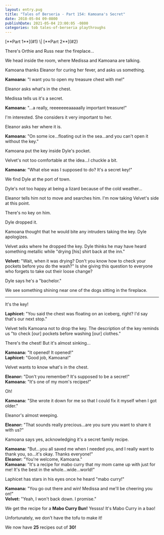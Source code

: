 ```yaml
---
layout: entry.pug
title: "Tales of Berseria - Part 154: Kamoana's Secret"
date: 2018-05-04 09-0800
publishDate: 2021-05-04 23:00:05 -0800
categories: tob tales-of-berseria playthroughs
---
```


<p class="entry-partination" markdown="1">[**Part 1**](#1) \| [**Part 2**](#2)</p>

<a name="1"></a>

There's Orthie and Russ near the fireplace...

We head inside the room, where Medissa and Kamoana are talking.

Kamoana thanks Eleanor for curing her fever, and asks us something.

**Kamoana:** "I want you to open my treasure chest with me!"

Eleanor asks what's in the chest.

Medissa tells us it's a secret.

**Kamoana:** "...a really, reeeeeeeaaaaally important treasure!"

I'm interested. She considers it very important to her.

Eleanor asks her where it is.

**Kamoana:** "On some ice...floating out in the sea...and you can't open it without the key."

Kamoana put the key inside Dyle's pocket.

Velvet's not too comfortable at the idea...I chuckle a bit.

**Kamoana:** "What else was I supposed to do? It's a secret key!"

We find Dyle at the port of town.

Dyle's not too happy at being a lizard because of the cold weather...

Eleanor tells him not to move and searches him. I'm now taking Velvet's side at this point.

There's no key on him.

Dyle dropped it.

Kamoana thought that he would bite any intruders taking the key. Dyle apologizes.

Velvet asks where he dropped the key. Dyle thinks he may have heard something metallic while "drying [his] shirt back at the inn."

**Velvet:** "Wait, when it was drying? Don't you know how to check your pockets before you do the wash?" Is she giving this question to everyone who forgets to take out their loose change?

Dyle says he's a "bachelor."

We see something shining near one of the dogs sitting in the fireplace.

<a name="2"></a>

---

It's the key!

**Laphicet:** "You said the chest was floating on an iceberg, right? I'd say that's our next stop."

Velvet tells Kamoana not to drop the key. The description of the key reminds us "to check [our] pockets before washing [our] clothes."

There's the chest! But it's almost sinking...

**Kamoana:** "It opened! It opened!"<br/>
**Laphicet:** "Good job, Kamoana!"

Velvet wants to know what's in the chest.

**Eleanor:** "Don't you remember? It's supposed to be a secret!"<br/>
**Kamoana:** "It's one of my mom's recipes!"

Oh!

**Kamoana:** "She wrote it down for me so that I could fix it myself when I got older."

Eleanor's almost weeping.

**Eleanor:** "That sounds really precious...are you sure you want to share it with us?"

Kamoana says yes, acknowledging it's a secret family recipe.

**Kamoana:** "But...you all saved me when I needed you, and I really want to thank you, so...it's okay. Thanks everyone!"<br/>
**Eleanor:** "You're welcome, Kamoana."<br/>
**Kamoana:** "It's a recipe for mabo curry that my mom came up with just for me! It's the best in the whole...wide...world!"

Laphicet has stars in his eyes once he heard "mabo curry!"

**Kamoana:** "You go out there and win! Medissa and me'll be cheering you on!"<br/>
**Velvet:** "Yeah, I won't back down. I promise."

We get the recipe for a **Mabo Curry Bun!** Yessss! It's Mabo Curry in a bao!

Unfortunately, we don't have the tofu to make it!

We now have **25** recipes out of **30!**